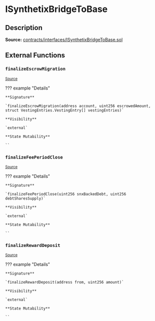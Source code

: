 # ISynthetixBridgeToBase

## Description

**Source:** [contracts/interfaces/ISynthetixBridgeToBase.sol](https://github.com/Synthetixio/synthetix/tree/v2.64.2/contracts/interfaces/ISynthetixBridgeToBase.sol)

## External Functions

### `finalizeEscrowMigration`

<sub>[Source](https://github.com/Synthetixio/synthetix/tree/v2.64.2/contracts/interfaces/ISynthetixBridgeToBase.sol#L8)</sub>

??? example "Details"

    **Signature**

    `finalizeEscrowMigration(address account, uint256 escrowedAmount, struct VestingEntries.VestingEntry[] vestingEntries)`

    **Visibility**

    `external`

    **State Mutability**

    ``

### `finalizeFeePeriodClose`

<sub>[Source](https://github.com/Synthetixio/synthetix/tree/v2.64.2/contracts/interfaces/ISynthetixBridgeToBase.sol#L17)</sub>

??? example "Details"

    **Signature**

    `finalizeFeePeriodClose(uint256 snxBackedDebt, uint256 debtSharesSupply)`

    **Visibility**

    `external`

    **State Mutability**

    ``

### `finalizeRewardDeposit`

<sub>[Source](https://github.com/Synthetixio/synthetix/tree/v2.64.2/contracts/interfaces/ISynthetixBridgeToBase.sol#L15)</sub>

??? example "Details"

    **Signature**

    `finalizeRewardDeposit(address from, uint256 amount)`

    **Visibility**

    `external`

    **State Mutability**

    ``
